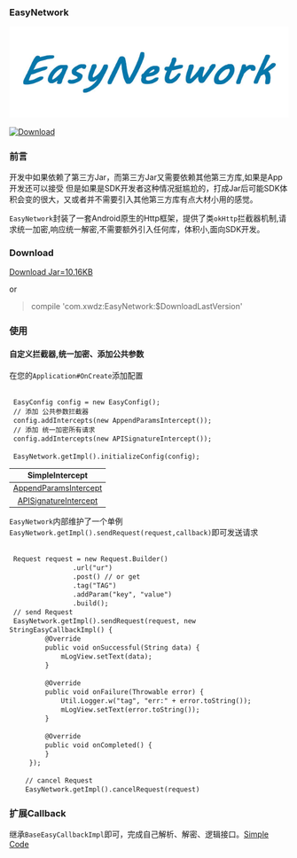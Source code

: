 ### EasyNetwork

![logo](./jar/logo.jpg)


[![Download](https://api.bintray.com/packages/quinnhuang/widget/EasyNetwork/images/download.svg)](https://bintray.com/quinnhuang/widget/EasyNetwork/_latestVersion)


### 前言
开发中如果依赖了第三方Jar，而第三方Jar又需要依赖其他第三方库,如果是App开发还可以接受
但是如果是SDK开发者这种情况挺尴尬的，打成Jar后可能SDK体积会变的很大，又或者并不需要引入其他第三方库有点大材小用的感觉。

`EasyNetwork`封装了一套Android原生的Http框架，提供了类`okHttp`拦截器机制,请求统一加密,响应统一解密,不需要额外引入任何库，体积小,面向SDK开发。

### Download

[Download Jar=10.16KB](./jar/EasyNetwork-1.0.0-sources.jar)


or

> compile 'com.xwdz:EasyNetwork:$DownloadLastVersion'

### 使用


#### 自定义拦截器,统一加密、添加公共参数

在您的`Application#OnCreate`添加配置

```

 EasyConfig config = new EasyConfig();
 // 添加 公共参数拦截器
 config.addIntercepts(new AppendParamsIntercept());
 // 添加 统一加密所有请求
 config.addIntercepts(new APISignatureIntercept());

 EasyNetwork.getImpl().initializeConfig(config);

```

|SimpleIntercept|
|:-:|
|[AppendParamsIntercept](https://github.com/xwdz/EasyNetwork/blob/master/app/src/main/java/com/xwdz/httpsimple/AppendGlobalParamsIntercept.java)|
|[APISignatureIntercept](https://github.com/xwdz/EasyNetwork/blob/master/app/src/main/java/com/xwdz/httpsimple/APISignatureIntercept.java)|


`EasyNetwork`内部维护了一个单例`EasyNetwork.getImpl().sendRequest(request,callback)`即可发送请求

```

 Request request = new Request.Builder()
                .url("ur")
                .post() // or get
                .tag("TAG")
                .addParam("key", "value")
                .build();
 // send Request          
 EasyNetwork.getImpl().sendRequest(request, new StringEasyCallbackImpl() {
         @Override
         public void onSuccessful(String data) {
             mLogView.setText(data);
         }
 
         @Override
         public void onFailure(Throwable error) {
             Util.Logger.w("tag", "err:" + error.toString());
             mLogView.setText(error.toString());
         }
         
         @Override
         public void onCompleted() {
         }
     });   
     
    // cancel Request
    EasyNetwork.getImpl().cancelRequest(request)               
```

### 扩展Callback
继承`BaseEasyCallbackImpl`即可，完成自己解析、解密、逻辑接口。[Simple Code](https://github.com/xwdz/EasyNetwork/blob/master/mylibrary/src/main/java/com/xwdz/http/callback/FileEasyCallbackImpl.java)




